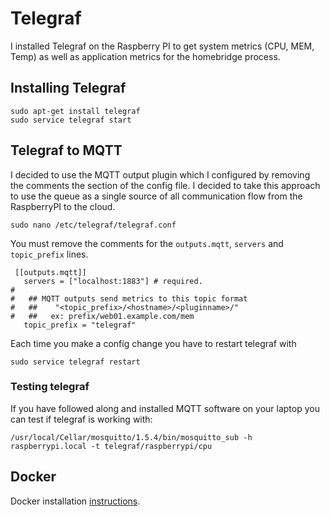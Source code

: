 # Telegraf

I installed Telegraf on the Raspberry PI to get system metrics (CPU, MEM, Temp) as well as application metrics for the homebridge process.

## Installing Telegraf

```
sudo apt-get install telegraf
sudo service telegraf start
```

## Telegraf to MQTT

I decided to use the MQTT output plugin which I configured by removing the comments the section of the config file.  I decided to take this approach to use the queue as a single source of all communication flow from the RaspberryPI to the cloud.

```
sudo nano /etc/telegraf/telegraf.conf
```

You must remove the comments for the `outputs.mqtt`, `servers` and `topic_prefix` lines.

```
 [[outputs.mqtt]]
   servers = ["localhost:1883"] # required.
#
#   ## MQTT outputs send metrics to this topic format
#   ##    "<topic_prefix>/<hostname>/<pluginname>/"
#   ##   ex: prefix/web01.example.com/mem
   topic_prefix = "telegraf"
```

Each time you make a config change you have to restart telegraf with

```
sudo service telegraf restart
```

### Testing telegraf

If you have followed along and installed MQTT software on your laptop you can test if telegraf is working with:

```
/usr/local/Cellar/mosquitto/1.5.4/bin/mosquitto_sub -h raspberrypi.local -t telegraf/raspberrypi/cpu
```

## Docker

Docker installation [instructions](https://medium.com/@petey5000/monitoring-your-home-network-with-influxdb-on-raspberry-pi-with-docker-78a23559ffea).